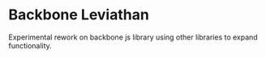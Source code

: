 # Backbone Leviathan

Experimental rework on backbone js library using other libraries to expand functionality.
